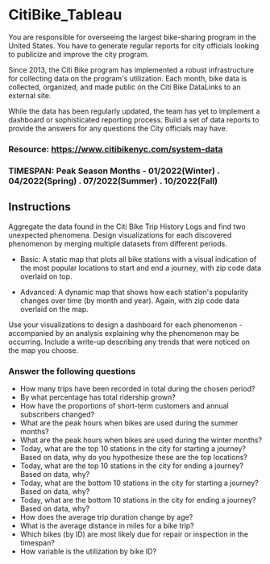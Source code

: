 # CitiBike_Tableau

You are responsible for overseeing the largest bike-sharing program in the United States. You have to generate regular reports for city officials looking to publicize and improve the city program.

Since 2013, the Citi Bike program has implemented a robust infrastructure for collecting data on the program's utilization. Each month, bike data is collected, organized, and made public on the Citi Bike DataLinks to an external site.

While the data has been regularly updated, the team has yet to implement a dashboard or sophisticated reporting process. Build a set of data reports to provide the answers for any questions the City officials may have.

### Resource: https://www.citibikenyc.com/system-data

### TIMESPAN: Peak Season Months - 01/2022(Winter) . 04/2022(Spring) . 07/2022(Summer) . 10/2022(Fall)

## Instructions
Aggregate the data found in the Citi Bike Trip History Logs and find two unexpected phenomena.
Design visualizations for each discovered phenomenon by merging multiple datasets from different periods.

- Basic: A static map that plots all bike stations with a visual indication of the most popular locations to start and end a journey, with zip code data overlaid on top.

- Advanced: A dynamic map that shows how each station's popularity changes over time (by month and year). Again, with zip code data overlaid on the map.

Use your visualizations to design a dashboard for each phenomenon - accompanied by an analysis explaining why the phenomenon may be occurring.
Include a write-up describing any trends that were noticed on the map you choose.

### Answer the following questions
- How many trips have been recorded in total during the chosen period?
- By what percentage has total ridership grown?
- How have the proportions of short-term customers and annual subscribers changed?
- What are the peak hours when bikes are used during the summer months?
- What are the peak hours when bikes are used during the winter months?
- Today, what are the top 10 stations in the city for starting a journey? Based on data, why do you hypothesize these are the top locations?
- Today, what are the top 10 stations in the city for ending a journey? Based on data, why?
- Today, what are the bottom 10 stations in the city for starting a journey? Based on data, why?
- Today, what are the bottom 10 stations in the city for ending a journey? Based on data, why?
- How does the average trip duration change by age?
- What is the average distance in miles for a bike trip?
- Which bikes (by ID) are most likely due for repair or inspection in the timespan?
- How variable is the utilization by bike ID?

